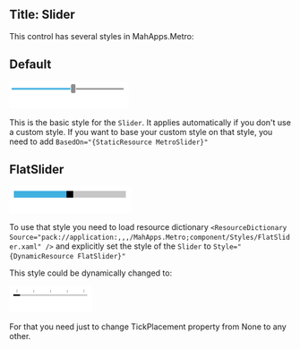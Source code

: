 Title: Slider
---

This control has several styles in MahApps.Metro:

## Default

![](images/slider_standard.png) 

This is the basic style for the `Slider`. It applies automatically if you don't use a custom style.
If you want to base your custom style on that style, you need to add `BasedOn="{StaticResource MetroSlider}"`

## FlatSlider

![](images/slider_cube.png) 

To use that style you need to load resource dictionary
`<ResourceDictionary Source="pack://application:,,,/MahApps.Metro;component/Styles/FlatSlider.xaml" />`
and explicitly set the style of the `Slider` to `Style="{DynamicResource FlatSlider}"`

This style could be dynamically changed to:

![](images/slider_tick.png)

For that you need just to change TickPlacement property from None to any other.
